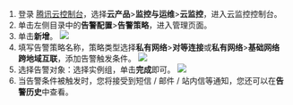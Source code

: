 1. 登录 [腾讯云控制台](https://console.cloud.tencent.com/)，选择**云产品**>**监控与运维**>**云监控**，进入云监控控制台。
2. 单击左侧目录中的**告警配置**>**告警策略**，进入管理页面。
3. 单击**新增**。
![](https://main.qcloudimg.com/raw/ffff7fffe15daf270db302b5bf8d0a3c.png)
4. 填写告警策略名称，策略类型选择**私有网络**>**对等连接**或**私有网络**>**基础网络跨地域互联**，添加告警触发条件。
![](https://main.qcloudimg.com/raw/081cce66850ecea7c11ac5eadd605529.png)
5. 选择告警对象：选择实例组，单击**完成**即可。
 ![](https://main.qcloudimg.com/raw/fc351f41a820962894f7391a827e06fe.png)
6. 当告警条件被触发时，您将接受到短信 / 邮件 / 站内信等通知，您还可以在**告警历史**中查看。

